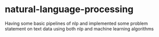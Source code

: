 # natural-language-processing
Having some basic pipelines of nlp and implemented some problem statement  on text data using both nlp and machine learning algorithms 
